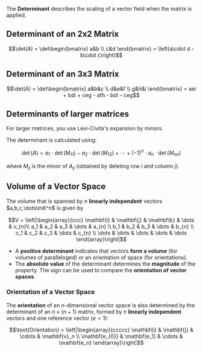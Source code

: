 
The **Determinant** describes the scaling of a vector field when the matrix is applied.

## Determinant of an 2x2 Matrix

$$\det(A) = \det\begin{bmatrix}
a&b \\
c&d
\end{bmatrix} = \left(a\cdot d - b\cdot c\right)$$


## Determinant of an 3x3 Matrix

$$\det(A) = \det\begin{bmatrix}
a&b&c \\
d&e&f \\
g&h&i
\end{bmatrix} = aei + bdi + ceg - afh - bdi - ceg$$

## Determinants of larger matrices

For larger matrices, you use Levi-Civita's expansion by minors.

The determinant is calculated using:

$$\det(A) = a_1\cdot\det(M_{11})-a_2\cdot\det(M_{12})+\cdots+(-1)^n\cdot a_n\cdot\det(M_{nn})$$

where $M_{ij}$ is the minor of $A_{ij}$ (obtained by deleting row $i$ and column $j$).

## Volume of a Vector Space

The volume that is spanned by $n$ **linearly independent** vectors $a,b,c,\dots\inℝ^n$ is given by

$$V = \left|\begin{array}{ccc}
\mathbf{i} & \mathbf{j} & \mathbf{k} & \dots & v_{n}\\
a_1 & a_2 & a_3 & \dots & a_{n} \\
b_1 & b_2 & b_3 & \dots & b_{n} \\
c_1 & c_2 & c_3 & \dots & c_{n} \\
\dots & \dots & \dots & \dots & \dots
\end{array}\right|$$
- A **positive determinant** indicates that vectors **form a volume** (for volumes of paralleloged) or an orientation of space (for orientations).
- The **absolute value** of the determinant determines the **magnitude** of the property. The sign can be used to compare the **orientation of vector spaces**.

### Orientation of a Vector Space

The **orientation** of an n-dimensional vector space is also determined by the determinant of an $n \times (n+1)$ matrix, formed by $n$ **linearly independent** vectors and one reference vector ($e = 1$):

$$\text{Orientation} = \left|\begin{array}{ccccc}
\mathbf{i} & \mathbf{j} & \cdots & \mathbf{v}_n \\
\mathbf{e_{0}} & \mathbf{e_1} & \cdots & \mathbf{e_n}
\end{array}\right|$$
